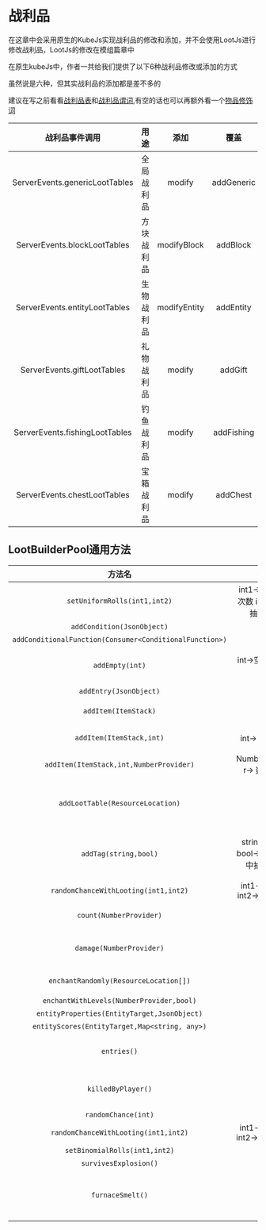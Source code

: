 # 战利品
在这章中会采用原生的KubeJs实现战利品的修改和添加，并不会使用LootJs进行修改战利品，LootJs的修改在模组篇章中

在原生kubeJs中，作者一共给我们提供了以下6种战利品修改或添加的方式

虽然说是六种，但其实战利品的添加都是差不多的

建议在写之前看看[战利品表](https://zh.minecraft.wiki/w/%E6%88%98%E5%88%A9%E5%93%81%E8%A1%A8?variant=zh-cn)和[战利品谓词](https://zh.minecraft.wiki/w/%E6%88%98%E5%88%A9%E5%93%81%E8%A1%A8?variant=zh-cn),有空的话也可以再额外看一个[物品修饰词](https://zh.minecraft.wiki/w/%E7%89%A9%E5%93%81%E4%BF%AE%E9%A5%B0%E5%99%A8)

|         战利品事件调用         |    用途    |     添加     |    覆盖    |               用法               |
| :----------------------------: | :--------: | :----------: | :--------: | :------------------------------: |
| ServerEvents.genericLootTables | 全局战利品 |    modify    | addGeneric | [全局战利品](./GlobalLootTable)  |
|  ServerEvents.blockLootTables  | 方块战利品 | modifyBlock  |  addBlock  |  [方块战利品](./BlockLootTable)  |
| ServerEvents.entityLootTables  | 生物战利品 | modifyEntity | addEntity  | [生物战利品](./EntityLootTable)  |
|  ServerEvents.giftLootTables   | 礼物战利品 |    modify    |  addGift   |  [礼物战利品](./GiftLootTable)   |
| ServerEvents.fishingLootTables | 钓鱼战利品 |    modify    | addFishing | [钓鱼战利品](./FishingLootTable) |
|  ServerEvents.chestLootTables  | 宝箱战利品 |    modify    |  addChest  |  [宝箱战利品](./ChestLootTable)  |

## LootBuilderPool通用方法
|                         方法名                          |                  参数                   |           用途           |      返回类型      |
| :-----------------------------------------------------: | :-------------------------------------: | :----------------------: | :----------------: |
|              `setUniformRolls(int1,int2)`               |  int1->最小抽取次数 int2->最大抽取次数  |    随机从奖池抽取次数    |        void        |
|               `addCondition(JsonObject)`                |                    ~                    |            ~             | ConditionContainer |
| `addConditionalFunction(Consumer<ConditionalFunction>)` |                    ~                    |            ~             | FunctionContainer  |
|                     `addEmpty(int)`                     |            int->空值占比权重            |     设置抽到空的权重     |   LootTableEntry   |
|                 `addEntry(JsonObject)`                  |                    ~                    |            ~             |   LootTableEntry   |
|                  `addItem(ItemStack)`                   |                   ->                    |         添加物品         |   LootTableEntry   |
|                `addItem(ItemStack,int)`                 |             int-> 权重占比              |         添加物品         |   LootTableEntry   |
|         `addItem(ItemStack,int,NumberProvider)`         |        NumberProvider-> 数量范围        |         添加物品         |   LootTableEntry   |
|            `addLootTable(ResourceLocation)`             |                   ->                    |  添加到其他的战利品表里  |   LootTableEntry   |
|                  `addTag(string,bool)`                  | string->tagId bool-> 是否从其中抽取一个 |    添加tag作为战利品     |   LootTableEntry   |
|          `randomChanceWithLooting(int1,int2)`           |      int1->chance int2->multiplier      |            ~             | ConditionContainer |
|                 `count(NumberProvider)`                 |                   ->                    |       设置数量范围       | FunctionContainer  |
|                `damage(NumberProvider)`                 |                   ->                    |      设置损坏值范围      | FunctionContainer  |
|          `enchantRandomly(ResourceLocation[])`          |                   ->                    |         随机附魔         | FunctionContainer  |
|        `enchantWithLevels(NumberProvider,bool)`         |                    ~                    |            ~             | FunctionContainer  |
|       `entityProperties(EntityTarget,JsonObject)`       |                    ~                    |            ~             | ConditionContainer |
|      `entityScores(EntityTarget,Map<string, any>)`      |                    ~                    |            ~             | ConditionContainer |
|                       `entries()`                       |                    -                    |     获取entries列表      |     JsonArray      |
|                   `killedByPlayer()`                    |                    -                    |     设置需要玩家击杀     | ConditionContainer |
|                   `randomChance(int)`                   |                   ->                    |            ~             | ConditionContainer |
|          `randomChanceWithLooting(int1,int2)`           |     int1-> chance int2-> multiplier     |            ~             | ConditionContainer |
|              `setBinomialRolls(int1,int2)`              |                    ~                    |            ~             |        void        |
|                  `survivesExplosion()`                  |                    -                    |            ~             | ConditionContainer |
|                    `furnaceSmelt()`                     |                    -                    | 掉落物品可被火焰附加熔炼 | FunctionContainer  |